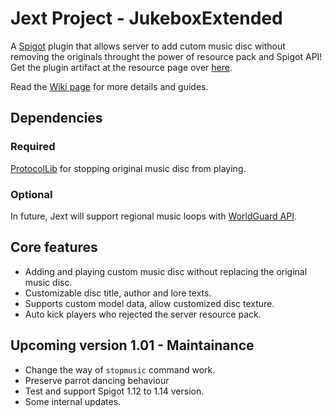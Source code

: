 # Jext Project - JukeboxExtended

A [Spigot](https://www.spigotmc.org/) plugin that allows server to add cutom music disc without removing the originals throught the power of resource pack and Spigot API! Get the plugin artifact at the resource page over [here](https://www.spigotmc.org/resources/jukebox-extended.76963/).

Read the [Wiki page](https://github.com/Tajam/jext-spigot-plugin/wiki) for more details and guides.

## Dependencies

### Required

[ProtocolLib](https://www.spigotmc.org/resources/protocollib.1997/) for stopping original music disc from playing.

### Optional

In future, Jext will support regional music loops with [WorldGuard API](https://dev.bukkit.org/projects/worldguard).

## Core features

- Adding and playing custom music disc without replacing the original music disc.
- Customizable disc title, author and lore texts. 
- Supports custom model data, allow customized disc texture.
- Auto kick players who rejected the server resource pack.

## Upcoming version 1.01 - Maintainance

- Change the way of `stopmusic` command work.
- Preserve parrot dancing behaviour
- Test and support Spigot 1.12 to 1.14 version.
- Some internal updates.